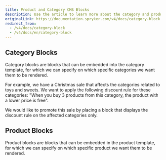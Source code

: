 ```yaml
---
title: Product and Category CMS Blocks
description: Use the article to learn more about the category and product blocks.
originalLink: https://documentation.spryker.com/v4/docs/category-block
redirect_from:
  - /v4/docs/category-block
  - /v4/docs/en/category-block
---
```


## Category Blocks
Category blocks are blocks that can be embedded into the category template, for which we can specify on which specific categories we want them to be rendered.
		
For example, we have a Christmas sale that affects the categories  related to toys and sweets. We want to apply the following discount rule for these categories: "When you buy 3 products from this category, the product with a lower price is  free". 

We would like to promote this sale by placing a block that displays the discount rule on the affected categories only.

## Product Blocks
Product blocks are blocks that can be embedded in the product template, for which we can specify on which specific product we want them to be rendered.

